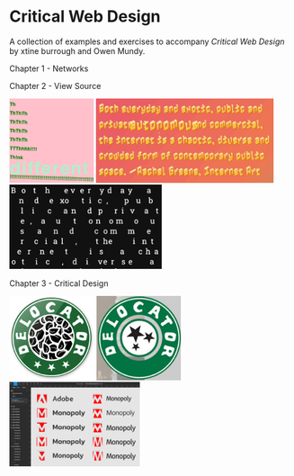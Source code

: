 
# Critical Web Design 

A collection of examples and exercises to accompany *Critical Web Design* by xtine burrough and Owen Mundy.




Chapter 1 - Networks




Chapter 2 - View Source

<img height="150" src="figures/ch2/Figure 2.3.4-Poem-Think.png"> <img height="150" src="figures/ch2/Figure 2.3.x-Poem-Shake-640w.gif"> <!-- <img height="150" src="figures/ch2/Figure 2.3.x-Poem-Click.png"> --> <img height="150" src="figures/ch2/Figure 2.3.4-Poem-Random-640w.gif">



Chapter 3 - Critical Design

<img height="150" src="figures/ch3/delocator-logo-2013.png"> <img height="150" src="figures/ch3/delocator-logo-2011.jpg">  <img height="150" src="figures/ch3/3.1.7 Figma logo iterations.png"> 

